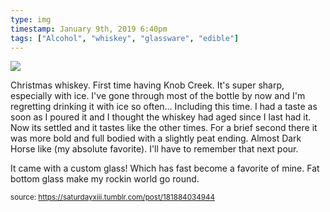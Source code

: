 ```yaml
---
type: img
timestamp: January 9th, 2019 6:40pm
tags: ["Alcohol", "whiskey", "glassware", "edible"]
---
```

<img src="https://saturdayxiii.github.io/media/media/181884034944.jpg"/>
                                                                                          
Christmas whiskey.  First time having Knob Creek.  It's super sharp, especially with ice.  I've gone through most of the bottle by now and I'm regretting drinking it with ice so often&hellip; Including this time.  I had a taste as soon as I poured it and I thought the whiskey had aged since I last had it.  Now its settled and it tastes like the other times.  For a brief second there it was more bold and full bodied with a slightly peat ending.  Almost Dark Horse like (my absolute favorite). I'll have to remember that next pour.



It came with a custom glass! Which has fast become a favorite of mine.  Fat bottom glass make my rockin world go round.
 
                                    
                
                
                
                
                                
<small>source: https://saturdayxiii.tumblr.com/post/181884034944</small>
